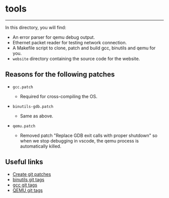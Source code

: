 # tools

---

In this directory, you will find:
- An error parser for qemu debug output.
- Ethernet packet reader for testing network connection.
- A Makefile script to clone, patch and build gcc, binutils and qemu for you.
- `website` directory containing the source code for the website.

## Reasons for the following patches

- `gcc.patch`
	- Required for cross-compiling the OS.

- `binutils-gdb.patch`
	- Same as above.

- `qemu.patch`
	- Removed patch "Replace GDB exit calls with proper shutdown" so when we stop debugging in vscode, the qemu process is automatically killed.

## Useful links

- [Create git patches](https://stackoverflow.com/a/15438863/9352057)
- [binutils git tags](https://sourceware.org/git/?p=binutils-gdb.git;a=tags)
- [gcc git tags](https://gcc.gnu.org/git/?p=gcc.git;a=tags)
- [QEMU git tags](https://gitlab.com/qemu-project/qemu/-/tags)
